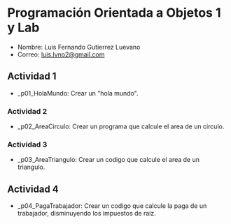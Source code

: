 # Programación Orientada a Objetos 1 y Lab

- Nombre: Luis Fernando Gutierrez Luevano
- Correo: luis.lvno2@gmail.com

## Actividad 1
- _p01_HolaMundo:
Crear un "hola mundo".

### Actividad 2
- _p02_AreaCirculo:
Crear un programa que calcule el area de un circulo.

### Actividad 3
- _p03_AreaTriangulo:
Crear un codigo que calcule el area de un triangulo.

## Actividad 4
- _p04_PagaTrabajador:
Crear un codigo que calcule la paga de un trabajador, disminuyendo los impuestos de raiz.
